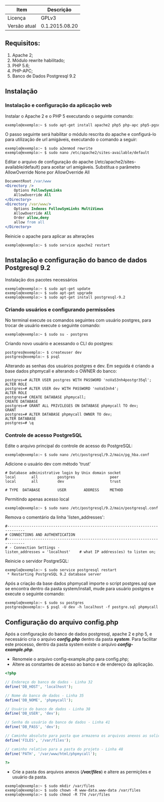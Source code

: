 Item               | Descrição
------------------ | ------------
Licença            | GPLv3
Versão atual       | 0.1.2015.08.20

## Requisitos: ##
1. Apache 2;
2. Módulo rewrite habilitado;
3. PHP 5.6;
4. PHP-APC;
5. Banco de Dados Postgresql 9.2

## Instalação ##

### Instalação e configuração da aplicação web ###

Instalar o Apache 2 e o PHP 5 executando o seguinte comando:

```bash
exemplo@exemplo:~ $ sudo apt-get install apache2 php5 php-apc php5-pgsql
```

O passo seguinte será habilitar o módulo rescrita do apache e configurá-lo para utilização de url amigáveis, executando o comando a seguir:

```shell
exemplo@exemplo:~ $ sudo a2enmod rewrite
exemplo@exemplo:~ $ sudo nano /etc/apache2/sites-available/default
```

Editar o arquivo de configuração do apache (/etc/apache2/sites-available/default) para aceitar url amigáveis. Substitua o parâmetro AllowOverride None por AllowOverride All

```apache
DocumentRoot /var/www
<Directory />
    Options FollowSymLinks
    AllowOverride All
</Directory>
<Directory /var/www/>
    Options Indexes FollowSymLinks MultiViews
    AllowOverride All
    Order allow,deny
    allow from all
</Directory>
```

Reinicie o apache para aplicar as alterações

```shell
exemplo@exemplo:~ $ sudo service apache2 restart
```

## Instalação e configuração do banco de dados Postgresql 9.2 ##

Instalação dos pacotes necessários

```shell
exemplo@exemplo:~ $ sudo apt-get update
exemplo@exemplo:~ $ sudo apt-get upgrade
exemplo@exemplo:~ $ sudo apt-get install postgresql-9.2
```

### Criando usuários e configurando permissões ###

No terminal execute os comandos seguintes com usuário postgres, para trocar de usuário execute o seguinte comando:

```shell
exemplo@exemplo:~ $ sudo su - postgres
```

Criando novo usuário e acessando o CLI do postgres:

```shell
postgres@exemplo:~ $ createuser dev
postgres@exemplo:~ $ psql
```

Alterando as senhas dos usuários postgres e dev. Em seguida é criando a base dados phpmycall e alterando o OWNER do banco:

```shell
postgres=# ALTER USER postgres WITH PASSWORD 'noVa53nh4postgr35ql';
ALTER ROLE
postgres=# ALTER USER dev WITH PASSWORD 'noVa53nh4';
ALTER ROLE
postgres=# CREATE DATABASE phpmycall;
CREATE DATABASE
postgres=# GRANT ALL PRIVILEGES ON DATABASE phpmycall TO dev;
GRANT
postgres=# ALTER DATABASE phpmycall OWNER TO dev;
ALTER DATABASE
postgres=# \q
```

### Controle de acesso PostgreSQL ###

Edite o arquivo principal do controle de acesso do PostgreSQL:

```shell
exemplo@exemplo:~ $ sudo nano /etc/postgresql/9.2/main/pg_hba.conf
```

Adicione o usuário dev com método 'trust'

```text
# Database administrative login by Unix domain socket
local		all			postgres				peer
local		all			dev				    	trust

# TYPE	DATABASE		USER		ADDRESS		METHOD
```

Permitindo apenas acesso local

```shell
exemplo@exemplo:~ $ sudo nano /etc/postgresql/9.2/main/postgresql.conf
```

Remova o comentário da linha 'listen_addresses':

```text
#------------------------------------------------------------------------------
# CONNECTIONS AND AUTHENTICATION
#------------------------------------------------------------------------------
# - Connection Settings -
listen_addresses = 'localhost'    # what IP address(es) to listen on;
```

Reinicie o servidor PostgreSQL:

```shell
exemplo@exemplo:~ $ sudo service postgresql restart
 * Restarting PostgreSQL 9.2 database server
```

Após a criação da base dados phpmycall importe o script postgres.sql que se encontra dentro da pasta system/install, mude para usuário postgres e execute o seguinte comando:

```shell
exemplo@exemplo:~ $ sudo su postgres
postgres@exemplo:~ $ psql -U dev -h localhost -f postgre.sql phpmycall
```

## Configuração do arquivo config.php ##

Após a configuração do banco de dados postgresql, apache 2 e php 5, e necessário cria o arquivo ***config.php*** dentro da pasta ***system***. Para facilitar este processo, dentro da pasta system existe o arquivo ***config-example.php***.

* Renomeie o arquivo config-example.php para config.php;
* Altere as constantes de acesso ao banco e de endereço da aplicação.

```php
<?php

// Endereço do banco de dados - Linha 32
define('DB_HOST', 'localhost');

// Nome do banco de dados - Linha 35
define('DB_NOME', 'phpmycall');

// Usuário do banco de dados - Linha 38
define('DB_USER', 'dev');

// Senha do usuário do banco de dados - Linha 41
define('DB_PASS', 'dev');

// Caminho absoluto para pasta que armazena os arquivos anexos as solicitações - Linha 45
define('FILES', '/var/files');

// caminho relativo para a pasta do projeto - Linha 48
define('PATH', '/var/www/html/phpmycall');

?>
```

* Crie a pasta dos arquivos anexos (***/var/files***) e altere as permições e usuário da pasta.

```shell
exemplo@exemplo:~ $ sudo mkdir /var/files
exemplo@exemplo:~ $ sudo chown -R www-data.www-data /var/files
exemplo@exemplo:~ $ sudo chmod -R 774 /var/files
```